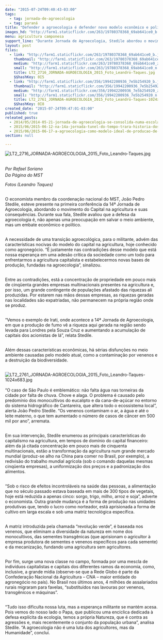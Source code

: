 ```yaml
---
date: "2015-07-24T09:40:43-03:00"
tags:
  - tag: jornada-de-agroecologia
  - tag: paraná
title: "Defender a agroecologia é defender novo modelo econômico e político, afirma Sem Terra"
images_hd: "http://farm1.staticflickr.com/263/19780378368_69ab641ce0_b.jpg"
menu: agricultura camponesa
support_line: "Durante Jornada de Agroecologia, Stedile abordou o movimento do Capital na agricultura e suas consequências."
layout: post
files:
  - link: "http://farm1.staticflickr.com/263/19780378368_69ab641ce0_b.jpg"
    thumbnail: "http://farm1.staticflickr.com/263/19780378368_69ab641ce0_t.jpg"
    medium: "http://farm1.staticflickr.com/263/19780378368_69ab641ce0_z.jpg"
    small: "http://farm1.staticflickr.com/263/19780378368_69ab641ce0_n.jpg"
    title: LT2_2716_JORNADA-AGROECOLOGIA_2015_Foto_Leandro-Taques.jpg
    $$hashKey: 0I5
  - link: "http://farm1.staticflickr.com/356/19942200936_7e5b254920_b.jpg"
    thumbnail: "http://farm1.staticflickr.com/356/19942200936_7e5b254920_t.jpg"
    medium: "http://farm1.staticflickr.com/356/19942200936_7e5b254920_z.jpg"
    small: "http://farm1.staticflickr.com/356/19942200936_7e5b254920_n.jpg"
    title: LT2_2761_JORNADA-AGROECOLOGIA_2015_Foto_Leandro-Taques-1024x683.jpg
    $$hashKey: 0I8
created_date: "2015-07-24T09:47:01-03:00"
published: true
releated_posts:
  - 2014/05/2014-05-21-jornada-de-agroecologia-se-consolida-numa-escola-popular-e-camponesa.md
  - 2015/06/2015-06-12-na-14a-jornada-tunel-do-tempo-trara-historia-dos-100-anos-da-guerra-do-contestado.md
  - 2015/06/2015-06-17-a-agroecologia-como-modelo-ideal-de-producao-de-alimentos.md
section: null

---
```

<p><img alt="LT2_2716_JORNADA-AGROECOLOGIA_2015_Foto_Leandro-Taques.jpg" src="http://farm1.staticflickr.com/263/19780378368_69ab641ce0_b.jpg" /></p>

<p><br />
<em style="line-height: 1.6;">Por Rafael Soriano</em><br />
<em>Da P&aacute;gina do MST</em></p>

<p><em>Fotos (Leandro Taques)</em></p>

<p><br />
O economista membro da coordena&ccedil;&atilde;o nacional do MST, Jo&atilde;o Pedro Stedile, esteve presente na primeira confer&ecirc;ncia da 14&ordf; Jornada de Agroecologia, abordando o movimento do Capital na agricultura e suas consequ&ecirc;ncias. Durante sua fala, Stedile avaliou que a defesa da agroecologia &eacute;, n&atilde;o apenas uma preocupa&ccedil;&atilde;o em salvar o meio ambiente, mas um embate econ&ocirc;mico e pol&iacute;tico.</p>

<p><br />
A necessidade de uma transi&ccedil;&atilde;o agroecol&oacute;gica, para o militante, adv&eacute;m das caracter&iacute;sticas nocivas do modelo do capital na agricultura, hoje conhecido como agroneg&oacute;cio. &ldquo;&Eacute; justamente nas contradi&ccedil;&otilde;es desse modelo que est&aacute; nossa esperan&ccedil;a em uma ades&atilde;o cr&iacute;tica da sociedade como um todo para enfrentarmos a agricultura capitalista e estabelecermos novas bases de produ&ccedil;&atilde;o, fundadas na agroecologia&rdquo;, sinalizou.</p>

<p><br />
Entre as contradi&ccedil;&otilde;es, est&aacute; a concentra&ccedil;&atilde;o de propriedade em pouco mais de cinq&uuml;enta grandes empresas multinacionais presentes na agricultura e, por isso, um grande contingente de popula&ccedil;&otilde;es afastado das riquezas ali produzidas. Por estarem nas m&atilde;os dessas empresas, as riquezas geradas nas localidades s&atilde;o expatriadas, n&atilde;o permanecem na pr&oacute;pria regi&atilde;o onde se produz.</p>

<p><br />
&ldquo;Vemos o exemplo de Irati, onde acontece a 14&ordf; Jornada de Agroecologia, em que a produ&ccedil;&atilde;o de fumo v&ecirc; a riqueza aqui gerada na regi&atilde;o sendo levada para Londres pela Souza Cruz e aumentando a acumula&ccedil;&atilde;o de capitais dos acionistas de l&aacute;&rdquo;, relata Stedile.</p>

<p><br />
Al&eacute;m dessas caracter&iacute;sticas econ&ocirc;micas, h&aacute; s&eacute;rias disfun&ccedil;&otilde;es no meio ambiente causadas pelo modelo atual, como a contamina&ccedil;&atilde;o por venenos e a destrui&ccedil;&atilde;o da biodiversidade.<br />
&nbsp;</p>

<p><img alt="LT2_2761_JORNADA-AGROECOLOGIA_2015_Foto_Leandro-Taques-1024x683.jpg" src="http://farm1.staticflickr.com/356/19942200936_7e5b254920_b.jpg" /><br />
<br />
&ldquo;O caso de S&atilde;o Paulo &eacute; emblem&aacute;tico: n&atilde;o falta &aacute;gua nas torneiras da cidade por falta de chuva. Chove e alaga. O problema &eacute; causado pelo predom&iacute;nio dos monocultivos do eucalipto e da cana-de-a&ccedil;&uacute;car no entorno do sistema hidrogr&aacute;fico de Cantareira, que altera todo o ecossistema local&rdquo;, alerta Jo&atilde;o Pedro Stedile. &ldquo;Os venenos contaminam o ar, a &aacute;gua e at&eacute; o leite materno, o que tem aumentado o n&uacute;mero de casos de c&acirc;ncer em 500 mil por ano&rdquo;, arremata.</p>

<p><br />
Em sua interven&ccedil;&atilde;o, Stedile enumerou as principais caracter&iacute;sticas do capitalismo na agricultura, em tempos de dom&iacute;nio do capital financeiro: al&eacute;m da j&aacute; citada concentra&ccedil;&atilde;o em pouco mais de cinquenta multinacionais, est&atilde;o a transforma&ccedil;&atilde;o da agricultura num grande mercado mundial (produz-se alho na China para comer no Brasil, por exemplo), a redivis&atilde;o do trabalho mundial agr&iacute;cola (sob o comando daquelas mesmas cinq&uuml;enta empresas), a uniformiza&ccedil;&atilde;o dos pre&ccedil;os e a padroniza&ccedil;&atilde;o dos alimentos.</p>

<p><br />
&ldquo;Sob o risco de efeitos incontrol&aacute;veis na sa&uacute;de das pessoas, a alimenta&ccedil;&atilde;o que no s&eacute;culo passado estava baseada em mais de 300 tipos de vegetais, hoje est&aacute; reduzida a apenas cinco: sorgo, trigo, milho, arroz e soja&rdquo;, adverte o economista. Outra grande mudan&ccedil;a &eacute; a forma de produ&ccedil;&atilde;o nas unidades produtivas que, tendo o lucro como norteador, est&aacute; aprisionada a forma de cultivo em larga escala e sob uma matriz tecnol&oacute;gica espec&iacute;fica.</p>

<p><br />
A matriz introduzida pela chamada &ldquo;revolu&ccedil;&atilde;o verde&rdquo;, &eacute; baseada nos venenos, que eliminam a diversidade da natureza em nome dos monocultivos, das sementes transg&ecirc;nicas (que aprisionam o agricultor &agrave; empresa produtora de sementes e venenos espec&iacute;ficos para cada semente) e da mecaniza&ccedil;&atilde;o, fundando uma agricultura sem agricultores.</p>

<p><br />
Por fim, surge uma nova classe no campo, formada por uma mescla de indiv&iacute;duos capitalistas e capitais dos diferentes ramos da economia, como, inclusive, a grande m&iacute;dia (observe-se que a Rede Globo &eacute; parte da Confedera&ccedil;&atilde;o Nacional da Agricultura &ndash; CNA &ndash; maior entidade do agroneg&oacute;cio no pa&iacute;s). No Brasil nos &uacute;ltimos anos, 4 milh&otilde;es de assalariados rurais migraram para favelas, &ldquo;substitu&iacute;dos nas lavouras por venenos, transg&ecirc;nicos e m&aacute;quinas&rdquo;.</p>

<p><br />
&ldquo;Tudo isso dificulta nossa luta, mas a esperan&ccedil;a militante se mant&eacute;m acesa. Pois vemos do nosso lado o Papa, que publicou uma enc&iacute;clica dedicada &agrave; defesa expl&iacute;cita da ecologia, temos a pr&oacute;pria Natureza, que &eacute; contra as agress&otilde;es e, mais recentemente o conjunto da popula&ccedil;&atilde;o urbana&rdquo;, analisa Stedile. &ldquo;A agroecologia n&atilde;o &eacute; uma luta dos agricultores, mas da Humanidade&rdquo;, conclui.</p>
